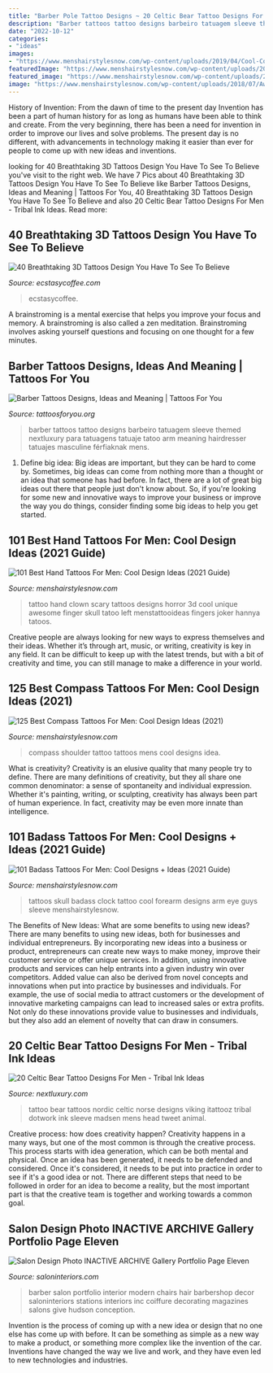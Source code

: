 ```yaml
---
title: "Barber Pole Tattoo Designs ~ 20 Celtic Bear Tattoo Designs For Men"
description: "Barber tattoos tattoo designs barbeiro tatuagem sleeve themed nextluxury para tatuagens tatuaje tatoo arm meaning hairdresser tatuajes masculine férfiaknak mens"
date: "2022-10-12"
categories:
- "ideas"
images:
- "https://www.menshairstylesnow.com/wp-content/uploads/2019/04/Cool-Compass-Shoulder-Tattoo.jpg"
featuredImage: "https://www.menshairstylesnow.com/wp-content/uploads/2018/07/Awesome-Hand-Tattoos-Scary-Clown.jpg"
featured_image: "https://www.menshairstylesnow.com/wp-content/uploads/2018/07/Skull-Eye-Clock-Forearm-Tattoo.jpg"
image: "https://www.menshairstylesnow.com/wp-content/uploads/2018/07/Awesome-Hand-Tattoos-Scary-Clown.jpg"
---
```



History of Invention: From the dawn of time to the present day
Invention has been a part of human history for as long as humans have been able to think and create. From the very beginning, there has been a need for invention in order to improve our lives and solve problems. The present day is no different, with advancements in technology making it easier than ever for people to come up with new ideas and inventions.

	

		
looking for 40 Breathtaking 3D Tattoos Design You Have To See To Believe you've visit to the right web. We have 7 Pics about 40 Breathtaking 3D Tattoos Design You Have To See To Believe like Barber Tattoos Designs, Ideas and Meaning | Tattoos For You, 40 Breathtaking 3D Tattoos Design You Have To See To Believe and also 20 Celtic Bear Tattoo Designs For Men - Tribal Ink Ideas. Read more:
		
    
## 40 Breathtaking 3D Tattoos Design You Have To See To Believe

<img loading=lazy src="https://i1.wp.com/www.ecstasycoffee.com/wp-content/uploads/2016/09/3D-tattoos-design.jpg?resize=564%2C752&amp;ssl=1" onerror="this.onerror=null;this.src='https://tse4.mm.bing.net/th?id=OIP.J9DgCUpZPNWc_b2Lmaap9QHaJ4&amp;pid=15.1';" alt="40 Breathtaking 3D Tattoos Design You Have To See To Believe">

_Source: ecstasycoffee.com_

>ecstasycoffee. 

	

A brainstroming is a mental exercise that helps you improve your focus and memory. A brainstroming is also called a zen meditation. Brainstroming involves asking yourself questions and focusing on one thought for a few minutes.

    
## Barber Tattoos Designs, Ideas And Meaning | Tattoos For You

<img loading=lazy src="https://www.tattoosforyou.org/wp-content/uploads/2016/03/Barber-Tattoos.jpg" onerror="this.onerror=null;this.src='https://tse4.mm.bing.net/th?id=OIP.wa59oVXUCNi1ylKlAHRoOwHaHa&amp;pid=15.1';" alt="Barber Tattoos Designs, Ideas and Meaning | Tattoos For You">

_Source: tattoosforyou.org_

>barber tattoos tattoo designs barbeiro tatuagem sleeve themed nextluxury para tatuagens tatuaje tatoo arm meaning hairdresser tatuajes masculine férfiaknak mens. 

	

1. Define big idea:
Big ideas are important, but they can be hard to come by. Sometimes, big ideas can come from nothing more than a thought or an idea that someone has had before. In fact, there are a lot of great big ideas out there that people just don't know about. So, if you're looking for some new and innovative ways to improve your business or improve the way you do things, consider finding some big ideas to help you get started.

    
## 101 Best Hand Tattoos For Men: Cool Design Ideas (2021 Guide)

<img loading=lazy src="https://www.menshairstylesnow.com/wp-content/uploads/2018/07/Awesome-Hand-Tattoos-Scary-Clown.jpg" onerror="this.onerror=null;this.src='https://tse4.mm.bing.net/th?id=OIP.m7rG0dJXeXIxbn2pc4DfpAHaHa&amp;pid=15.1';" alt="101 Best Hand Tattoos For Men: Cool Design Ideas (2021 Guide)">

_Source: menshairstylesnow.com_

>tattoo hand clown scary tattoos designs horror 3d cool unique awesome finger skull tatoo left menstattooideas fingers joker hannya tatoos. 

	

Creative people are always looking for new ways to express themselves and their ideas. Whether it’s through art, music, or writing, creativity is key in any field. It can be difficult to keep up with the latest trends, but with a bit of creativity and time, you can still manage to make a difference in your world.

    
## 125 Best Compass Tattoos For Men: Cool Design Ideas (2021)

<img loading=lazy src="https://www.menshairstylesnow.com/wp-content/uploads/2019/04/Cool-Compass-Shoulder-Tattoo.jpg" onerror="this.onerror=null;this.src='https://tse2.mm.bing.net/th?id=OIP.5fPzNi1gHAyg0zwi9b2z_AHaHa&amp;pid=15.1';" alt="125 Best Compass Tattoos For Men: Cool Design Ideas (2021)">

_Source: menshairstylesnow.com_

>compass shoulder tattoo tattoos mens cool designs idea. 

	

What is creativity?
Creativity is an elusive quality that many people try to define. There are many definitions of creativity, but they all share one common denominator: a sense of spontaneity and individual expression. Whether it's painting, writing, or sculpting, creativity has always been part of human experience. In fact, creativity may be even more innate than intelligence.

    
## 101 Badass Tattoos For Men: Cool Designs + Ideas (2021 Guide)

<img loading=lazy src="https://www.menshairstylesnow.com/wp-content/uploads/2018/07/Skull-Eye-Clock-Forearm-Tattoo.jpg" onerror="this.onerror=null;this.src='https://tse4.mm.bing.net/th?id=OIP.RnHlcmqlwuVhLmq7DwALRwHaHa&amp;pid=15.1';" alt="101 Badass Tattoos For Men: Cool Designs + Ideas (2021 Guide)">

_Source: menshairstylesnow.com_

>tattoos skull badass clock tattoo cool forearm designs arm eye guys sleeve menshairstylesnow. 

	

The Benefits of New Ideas: What are some benefits to using new ideas?
There are many benefits to using new ideas, both for businesses and individual entrepreneurs. By incorporating new ideas into a business or product, entrepreneurs can create new ways to make money, improve their customer service or offer unique services. In addition, using innovative products and services can help entrants into a given industry win over competitors.
Added value can also be derived from novel concepts and innovations when put into practice by businesses and individuals. For example, the use of social media to attract customers or the development of innovative marketing campaigns can lead to increased sales or extra profits. Not only do these innovations provide value to businesses and individuals, but they also add an element of novelty that can draw in consumers.

    
## 20 Celtic Bear Tattoo Designs For Men - Tribal Ink Ideas

<img loading=lazy src="http://nextluxury.com/wp-content/uploads/mens-dotwork-celtic-bear-shoulder-tattoos.jpg" onerror="this.onerror=null;this.src='https://tse4.mm.bing.net/th?id=OIP.XYMDFq9MpokBpchu6fe_RwHaKL&amp;pid=15.1';" alt="20 Celtic Bear Tattoo Designs For Men - Tribal Ink Ideas">

_Source: nextluxury.com_

>tattoo bear tattoos nordic celtic norse designs viking itattooz tribal dotwork ink sleeve madsen mens head tweet animal. 

	

Creative process: how does creativity happen?
Creativity happens in a many ways, but one of the most common is through the creative process. This process starts with idea generation, which can be both mental and physical. Once an idea has been generated, it needs to be defended and considered. Once it's considered, it needs to be put into practice in order to see if it's a good idea or not. There are different steps that need to be followed in order for an idea to become a reality, but the most important part is that the creative team is together and working towards a common goal.

    
## Salon Design Photo INACTIVE ARCHIVE Gallery Portfolio Page Eleven

<img loading=lazy src="https://www.saloninteriors.com/portfolio/images/hudson-river/hudson-river5.jpg" onerror="this.onerror=null;this.src='https://tse2.mm.bing.net/th?id=OIP.qNKGSXsbov8U8A638XBUDAAAAA&amp;pid=15.1';" alt="Salon Design Photo INACTIVE ARCHIVE Gallery Portfolio Page Eleven">

_Source: saloninteriors.com_

>barber salon portfolio interior modern chairs hair barbershop decor saloninteriors stations interiors inc coiffure decorating magazines salons give hudson conception. 

	

Invention is the process of coming up with a new idea or design that no one else has come up with before. It can be something as simple as a new way to make a product, or something more complex like the invention of the car. Inventions have changed the way we live and work, and they have even led to new technologies and industries.

